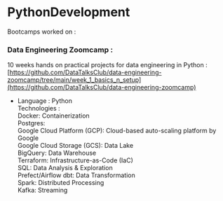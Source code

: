 # PythonDevelopment

Bootcamps worked on :  

### Data Engineering Zoomcamp :  

10 weeks hands on practical projects for data engineering in Python :  [https://github.com/DataTalksClub/data-engineering-zoomcamp/tree/main/week_1_basics_n_setup](https://github.com/DataTalksClub/data-engineering-zoomcamp)
- Language : Python  
Technologies :  
Docker: Containerization  
Postgres:  
Google Cloud Platform (GCP): Cloud-based auto-scaling platform by Google  
Google Cloud Storage (GCS): Data Lake  
BigQuery: Data Warehouse  
Terraform: Infrastructure-as-Code (IaC)  
SQL: Data Analysis & Exploration  
Prefect/Airflow
dbt: Data Transformation  
Spark: Distributed Processing  
Kafka: Streaming  
